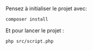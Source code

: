 Pensez à initialiser le projet avec:

```bash
composer install
```

Et pour lancer le projet :

```bash
php src/script.php
```
